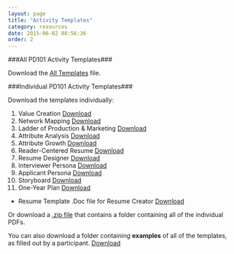 ```yaml
---
layout: page
title: "Activity Templates"
category: resources
date: 2015-06-02 08:56:36
order: 2
---
```




###All PD101 Activity Templates###

Download the [All Templates]({{site.creator_url}}resources/PD101_all_templates.pdf) file.

###Individual PD101 Activity Templates###

Download the templates individually:

1.  Value Creation [Download]({{site.creator_url}}resources/01_value_creation.pdf)
2.  Network Mapping [Download]({{site.creator_url}}resources/02_network_mapping.pdf)
3.  Ladder of Production & Marketing [Download]({{site.creator_url}}resources/03_ladder_production_marketing.pdf)
4.  Attribute Analysis [Download]({{site.creator_url}}resources/04_attribute_analysis.pdf)
5.  Attribute Growth [Download]({{site.creator_url}}resources/05_attribute_growth.pdf)
6.  Reader-Centered Resume [Download]({{site.creator_url}}resources/06_reader_centered_resume.pdf)
7.  Resume Designer [Download]({{site.creator_url}}resources/07_resume_designer.pdf)
8.  Interviewer Persona [Download]({{site.creator_url}}resources/08_interviewer_persona.pdf)
9.  Applicant Persona [Download]({{site.creator_url}}resources/09_applicant_persona.pdf)
10. Storyboard [Download]({{site.creator_url}}resources/10_storyboard.pdf)
11.  One-Year Plan [Download]({{site.creator_url}}resources/11_one_year_plan.pdf)
- Resume Template .Doc file for Resume Creator [Download]({{site.creator_url}}resources/resume_template.doc)

Or download a [.zip file]({{site.creator_url}}resources/PD101_all_templates.zip) that contains a folder containing all of the individual PDFs.

You can also download a folder containing <strong>examples</strong> of all of the templates, as filled out by a participant. [Download]({{site.creator_url}}resources/PD101_all_template_examples.zip)

